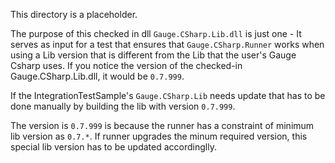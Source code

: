 This directory is a placeholder.

The purpose of this checked in dll `Gauge.CSharp.Lib.dll` is just one -
It serves as input for a test that ensures that `Gauge.CSharp.Runner` works
when using a Lib version that is different from the Lib that the user's Gauge Csharp uses.
If you notice the version of the checked-in Gauge.CSharp.Lib.dll, it would be `0.7.999`.

If the IntegrationTestSample's `Gauge.CSharp.Lib` needs update that has to be done manually
by building the lib with version `0.7.999`.

The version is `0.7.999` is because the runner has a constraint of minimum lib version as `0.7.*`.
If runner upgrades the minum required version, this special lib version has to be updated accordinglly.